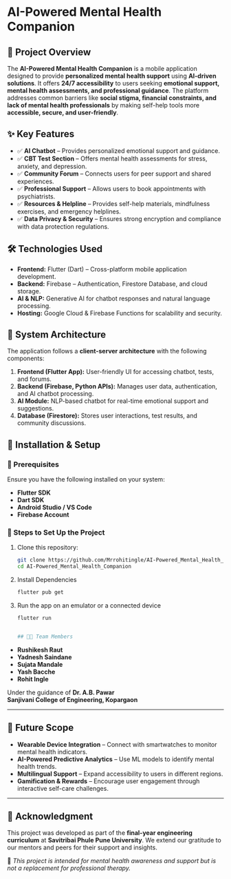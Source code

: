 # **AI-Powered Mental Health Companion**  

## **📌 Project Overview**  
The **AI-Powered Mental Health Companion** is a mobile application designed to provide **personalized mental health support** using **AI-driven solutions**. It offers **24/7 accessibility** to users seeking **emotional support, mental health assessments, and professional guidance**. The platform addresses common barriers like **social stigma, financial constraints, and lack of mental health professionals** by making self-help tools more **accessible, secure, and user-friendly**.  

## **✨ Key Features**  
- ✅ **AI Chatbot** – Provides personalized emotional support and guidance.  
- ✅ **CBT Test Section** – Offers mental health assessments for stress, anxiety, and depression.  
- ✅ **Community Forum** – Connects users for peer support and shared experiences.  
- ✅ **Professional Support** – Allows users to book appointments with psychiatrists.  
- ✅ **Resources & Helpline** – Provides self-help materials, mindfulness exercises, and emergency helplines.  
- ✅ **Data Privacy & Security** – Ensures strong encryption and compliance with data protection regulations.  

## **🛠 Technologies Used**  
- **Frontend:** Flutter (Dart) – Cross-platform mobile application development.  
- **Backend:** Firebase – Authentication, Firestore Database, and cloud storage.  
- **AI & NLP:** Generative AI for chatbot responses and natural language processing.  
- **Hosting:** Google Cloud & Firebase Functions for scalability and security.  

## **📱 System Architecture**  
The application follows a **client-server architecture** with the following components:  
1. **Frontend (Flutter App):** User-friendly UI for accessing chatbot, tests, and forums.  
2. **Backend (Firebase, Python APIs):** Manages user data, authentication, and AI chatbot processing.  
3. **AI Module:** NLP-based chatbot for real-time emotional support and suggestions.  
4. **Database (Firestore):** Stores user interactions, test results, and community discussions.  

## **📌 Installation & Setup**  
### **🔹 Prerequisites**  
Ensure you have the following installed on your system:  
- **Flutter SDK**  
- **Dart SDK**  
- **Android Studio / VS Code**  
- **Firebase Account**  

### **🔹 Steps to Set Up the Project**  
1. Clone this repository:  
   ```sh  
   git clone https://github.com/Mrrohitingle/AI-Powered_Mental_Health_Companion.git  
   cd AI-Powered_Mental_Health_Companion
2. Install Dependencies
   ```sh
   flutter pub get
3. Run the app on an emulator or a connected device
   ```sh
   flutter run  


   ## 👨‍💻 Team Members  
- **Rushikesh Raut**  
- **Yadnesh Saindane**  
- **Sujata Mandale**  
- **Yash Bacche**  
- **Rohit Ingle**  

Under the guidance of **Dr. A.B. Pawar**  
**Sanjivani College of Engineering, Kopargaon**  

---

## 🚀 Future Scope  
- **Wearable Device Integration** – Connect with smartwatches to monitor mental health indicators.  
- **AI-Powered Predictive Analytics** – Use ML models to identify mental health trends.  
- **Multilingual Support** – Expand accessibility to users in different regions.  
- **Gamification & Rewards** – Encourage user engagement through interactive self-care challenges.  

---

## 📜 Acknowledgment  
This project was developed as part of the **final-year engineering curriculum** at **Savitribai Phule Pune University**. We extend our gratitude to our mentors and peers for their support and insights.  

🔹 *This project is intended for mental health awareness and support but is not a replacement for professional therapy.*  

